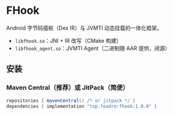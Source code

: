 # FHook

Android 字节码插桩（Dex IR）与 JVMTI 动态挂载的一体化框架。
- `libfhook.so`：JNI + IR 改写（CMake 构建）
- `libfhook_agent.so`：JVMTI Agent（二进制随 AAR 提供，闭源）

## 安装
### Maven Central（推荐）或 JitPack（简便）
```gradle
repositories { mavenCentral() /* or jitpack */ }
dependencies { implementation "top.feadre:fhook:1.0.0" }

